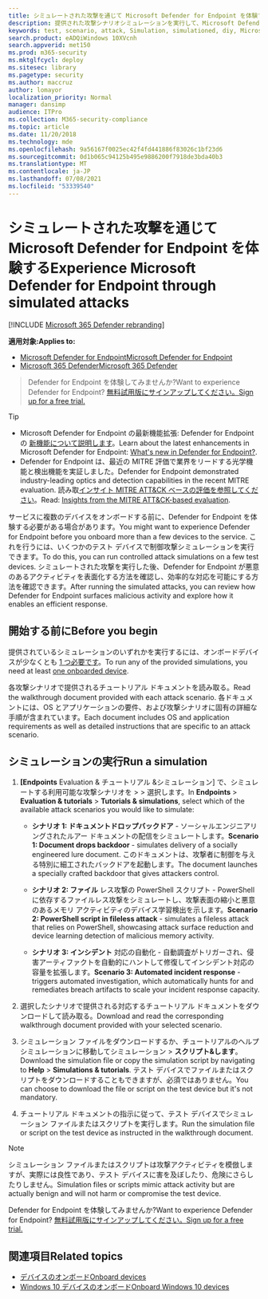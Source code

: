```yaml
---
title: シミュレートされた攻撃を通じて Microsoft Defender for Endpoint を体験する
description: 提供された攻撃シナリオシミュレーションを実行して、Microsoft Defender for Endpoint が侵害を検出、調査、および対応する方法を体験します。
keywords: test, scenario, attack, Simulation, simulationed, diy, Microsoft Defender for Endpoint
search.product: eADQiWindows 10XVcnh
search.appverid: met150
ms.prod: m365-security
ms.mktglfcycl: deploy
ms.sitesec: library
ms.pagetype: security
ms.author: maccruz
author: lomayor
localization_priority: Normal
manager: dansimp
audience: ITPro
ms.collection: M365-security-compliance
ms.topic: article
ms.date: 11/20/2018
ms.technology: mde
ms.openlocfilehash: 9a56167f0025ec42f4fd441886f83026c1bf23d6
ms.sourcegitcommit: 0d1b065c94125b495e9886200f7918de3bda40b3
ms.translationtype: MT
ms.contentlocale: ja-JP
ms.lasthandoff: 07/08/2021
ms.locfileid: "53339540"
---
```

# <a name="experience-microsoft-defender-for-endpoint-through-simulated-attacks"></a><span data-ttu-id="7f631-104">シミュレートされた攻撃を通じて Microsoft Defender for Endpoint を体験する</span><span class="sxs-lookup"><span data-stu-id="7f631-104">Experience Microsoft Defender for Endpoint through simulated attacks</span></span> 

[!INCLUDE [Microsoft 365 Defender rebranding](../../includes/microsoft-defender.md)]

<span data-ttu-id="7f631-105">**適用対象:**</span><span class="sxs-lookup"><span data-stu-id="7f631-105">**Applies to:**</span></span>
- [<span data-ttu-id="7f631-106">Microsoft Defender for Endpoint</span><span class="sxs-lookup"><span data-stu-id="7f631-106">Microsoft Defender for Endpoint</span></span>](https://go.microsoft.com/fwlink/?linkid=2154037)
- [<span data-ttu-id="7f631-107">Microsoft 365 Defender</span><span class="sxs-lookup"><span data-stu-id="7f631-107">Microsoft 365 Defender</span></span>](https://go.microsoft.com/fwlink/?linkid=2118804)


><span data-ttu-id="7f631-108">Defender for Endpoint を体験してみませんか?</span><span class="sxs-lookup"><span data-stu-id="7f631-108">Want to experience Defender for Endpoint?</span></span> [<span data-ttu-id="7f631-109">無料試用版にサインアップしてください。</span><span class="sxs-lookup"><span data-stu-id="7f631-109">Sign up for a free trial.</span></span>](https://www.microsoft.com/microsoft-365/windows/microsoft-defender-atp?ocid=docs-wdatp-attacksimulations-abovefoldlink)

>[!TIP]
>- <span data-ttu-id="7f631-110">Microsoft Defender for Endpoint の最新機能拡張: Defender for Endpoint の [新機能について説明します](https://cloudblogs.microsoft.com/microsoftsecure/2018/11/15/whats-new-in-windows-defender-atp/)。</span><span class="sxs-lookup"><span data-stu-id="7f631-110">Learn about the latest enhancements in Microsoft Defender for Endpoint: [What's new in Defender for Endpoint?](https://cloudblogs.microsoft.com/microsoftsecure/2018/11/15/whats-new-in-windows-defender-atp/).</span></span>
>- <span data-ttu-id="7f631-111">Defender for Endpoint は、最近の MITRE 評価で業界をリードする光学機能と検出機能を実証しました。</span><span class="sxs-lookup"><span data-stu-id="7f631-111">Defender for Endpoint demonstrated industry-leading optics and detection capabilities in the recent MITRE evaluation.</span></span> <span data-ttu-id="7f631-112">読み取[インサイト MITRE ATT&CK ベースの評価を参照してください](https://cloudblogs.microsoft.com/microsoftsecure/2018/12/03/insights-from-the-mitre-attack-based-evaluation-of-windows-defender-atp/)。</span><span class="sxs-lookup"><span data-stu-id="7f631-112">Read: [Insights from the MITRE ATT&CK-based evaluation](https://cloudblogs.microsoft.com/microsoftsecure/2018/12/03/insights-from-the-mitre-attack-based-evaluation-of-windows-defender-atp/).</span></span>

<span data-ttu-id="7f631-113">サービスに複数のデバイスをオンボードする前に、Defender for Endpoint を体験する必要がある場合があります。</span><span class="sxs-lookup"><span data-stu-id="7f631-113">You might want to experience Defender for Endpoint before you onboard more than a few devices to the service.</span></span> <span data-ttu-id="7f631-114">これを行うには、いくつかのテスト デバイスで制御攻撃シミュレーションを実行できます。</span><span class="sxs-lookup"><span data-stu-id="7f631-114">To do this, you can run controlled attack simulations on a few test devices.</span></span> <span data-ttu-id="7f631-115">シミュレートされた攻撃を実行した後、Defender for Endpoint が悪意のあるアクティビティを表面化する方法を確認し、効率的な対応を可能にする方法を確認できます。</span><span class="sxs-lookup"><span data-stu-id="7f631-115">After running the simulated attacks, you can review how Defender for Endpoint surfaces malicious activity and explore how it enables an efficient response.</span></span>

## <a name="before-you-begin"></a><span data-ttu-id="7f631-116">開始する前に</span><span class="sxs-lookup"><span data-stu-id="7f631-116">Before you begin</span></span>

<span data-ttu-id="7f631-117">提供されているシミュレーションのいずれかを実行するには、オンボードデバイスが少なくとも [1 つ必要です](onboard-configure.md)。</span><span class="sxs-lookup"><span data-stu-id="7f631-117">To run any of the provided simulations, you need at least [one onboarded device](onboard-configure.md).</span></span> 

<span data-ttu-id="7f631-118">各攻撃シナリオで提供されるチュートリアル ドキュメントを読み取る。</span><span class="sxs-lookup"><span data-stu-id="7f631-118">Read the walkthrough document provided with each attack scenario.</span></span> <span data-ttu-id="7f631-119">各ドキュメントには、OS とアプリケーションの要件、および攻撃シナリオに固有の詳細な手順が含まれています。</span><span class="sxs-lookup"><span data-stu-id="7f631-119">Each document includes OS and application requirements as well as detailed instructions that are specific to an attack scenario.</span></span>

## <a name="run-a-simulation"></a><span data-ttu-id="7f631-120">シミュレーションの実行</span><span class="sxs-lookup"><span data-stu-id="7f631-120">Run a simulation</span></span>

1. <span data-ttu-id="7f631-121">**[Endpoints** Evaluation & チュートリアル &シミュレーション] で、シミュレートする利用可能な攻撃シナリオを  >    >  選択します。</span><span class="sxs-lookup"><span data-stu-id="7f631-121">In **Endpoints** > **Evaluation & tutorials** > **Tutorials & simulations**, select which of the available attack scenarios you would like to simulate:</span></span>

   - <span data-ttu-id="7f631-122">**シナリオ 1: ドキュメントドロップバックドア** - ソーシャルエンジニアリングされたルアー ドキュメントの配信をシミュレートします。</span><span class="sxs-lookup"><span data-stu-id="7f631-122">**Scenario 1: Document drops backdoor** - simulates delivery of a socially engineered lure document.</span></span> <span data-ttu-id="7f631-123">このドキュメントは、攻撃者に制御を与える特別に細工されたバックドアを起動します。</span><span class="sxs-lookup"><span data-stu-id="7f631-123">The document launches a specially crafted backdoor that gives attackers control.</span></span>

   - <span data-ttu-id="7f631-124">**シナリオ 2: ファイル** レス攻撃の PowerShell スクリプト - PowerShell に依存するファイルレス攻撃をシミュレートし、攻撃表面の縮小と悪意のあるメモリ アクティビティのデバイス学習検出を示します。</span><span class="sxs-lookup"><span data-stu-id="7f631-124">**Scenario 2: PowerShell script in fileless attack** - simulates a fileless attack that relies on PowerShell, showcasing attack surface reduction and device learning detection of malicious memory activity.</span></span>
    
   - <span data-ttu-id="7f631-125">**シナリオ 3: インシデント** 対応の自動化 - 自動調査がトリガーされ、侵害アーティファクトを自動的にハントして修復してインシデント対応の容量を拡張します。</span><span class="sxs-lookup"><span data-stu-id="7f631-125">**Scenario 3: Automated incident response** - triggers automated investigation, which automatically hunts for and remediates breach artifacts to scale your incident response capacity.</span></span>

2. <span data-ttu-id="7f631-126">選択したシナリオで提供される対応するチュートリアル ドキュメントをダウンロードして読み取る。</span><span class="sxs-lookup"><span data-stu-id="7f631-126">Download and read the corresponding walkthrough document provided with your selected scenario.</span></span>

3. <span data-ttu-id="7f631-127">シミュレーション ファイルをダウンロードするか、チュートリアルのヘルプ シミュレーションに移動してシミュレーション  >  **スクリプト&します**。</span><span class="sxs-lookup"><span data-stu-id="7f631-127">Download the simulation file or copy the simulation script by navigating to **Help** > **Simulations & tutorials**.</span></span> <span data-ttu-id="7f631-128">テスト デバイスでファイルまたはスクリプトをダウンロードすることもできますが、必須ではありません。</span><span class="sxs-lookup"><span data-stu-id="7f631-128">You can choose to download the file or script on the test device but it's not mandatory.</span></span>

4. <span data-ttu-id="7f631-129">チュートリアル ドキュメントの指示に従って、テスト デバイスでシミュレーション ファイルまたはスクリプトを実行します。</span><span class="sxs-lookup"><span data-stu-id="7f631-129">Run the simulation file or script on the test device as instructed in the walkthrough document.</span></span>

> [!NOTE]
> <span data-ttu-id="7f631-130">シミュレーション ファイルまたはスクリプトは攻撃アクティビティを模倣しますが、実際には良性であり、テスト デバイスに害を及ぼしたり、危険にさらしたりしません。</span><span class="sxs-lookup"><span data-stu-id="7f631-130">Simulation files or scripts mimic attack activity but are actually benign and will not harm or compromise the test device.</span></span>
> 
> 
> <span data-ttu-id="7f631-131">Defender for Endpoint を体験してみませんか?</span><span class="sxs-lookup"><span data-stu-id="7f631-131">Want to experience Defender for Endpoint?</span></span> [<span data-ttu-id="7f631-132">無料試用版にサインアップしてください。</span><span class="sxs-lookup"><span data-stu-id="7f631-132">Sign up for a free trial.</span></span>](https://www.microsoft.com/microsoft-365/windows/microsoft-defender-atp?ocid=docs-wdatp-attacksimulations-belowfoldlink)


## <a name="related-topics"></a><span data-ttu-id="7f631-133">関連項目</span><span class="sxs-lookup"><span data-stu-id="7f631-133">Related topics</span></span>

- [<span data-ttu-id="7f631-134">デバイスのオンボード</span><span class="sxs-lookup"><span data-stu-id="7f631-134">Onboard devices</span></span>](onboard-configure.md)
- [<span data-ttu-id="7f631-135">Windows 10 デバイスのオンボード</span><span class="sxs-lookup"><span data-stu-id="7f631-135">Onboard Windows 10 devices</span></span>](configure-endpoints.md)
